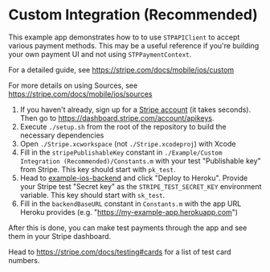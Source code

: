 # Custom Integration (Recommended)

This example app demonstrates how to to use `STPAPIClient` to accept various payment methods. This may be a useful reference if you're building your own payment UI and not using `STPPaymentContext`.

For a detailed guide, see https://stripe.com/docs/mobile/ios/custom

For more details on using Sources, see https://stripe.com/docs/mobile/ios/sources

1. If you haven't already, sign up for a [Stripe account](https://dashboard.stripe.com/register) (it takes seconds). Then go to https://dashboard.stripe.com/account/apikeys.
2. Execute `./setup.sh` from the root of the repository to build the necessary dependencies
3. Open `./Stripe.xcworkspace` (not `./Stripe.xcodeproj`) with Xcode
4. Fill in the `stripePublishableKey` constant in `./Example/Custom Integration (Recommended)/Constants.m` with your test "Publishable key" from Stripe. This key should start with `pk_test`.
5. Head to [example-ios-backend](https://github.com/stripe/example-ios-backend/tree/v15.0.1) and click "Deploy to Heroku". Provide your Stripe test "Secret key" as the `STRIPE_TEST_SECRET_KEY` environment variable. This key should start with `sk_test`.
6. Fill in the `backendBaseURL` constant in `Constants.m` with the app URL Heroku provides (e.g. "https://my-example-app.herokuapp.com")

After this is done, you can make test payments through the app and see them in your Stripe dashboard.

Head to https://stripe.com/docs/testing#cards for a list of test card numbers.
